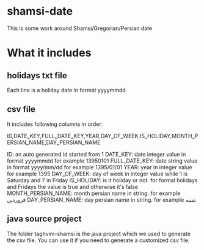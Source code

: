 # shamsi-date
This is some work around Shamsi/Gregorian/Persian date

# What it includes
## holidays txt file
Each line is a holiday date in format yyyymmdd

## csv file
It includes following columns in order:

ID,DATE_KEY,FULL_DATE_KEY,YEAR,DAY_OF_WEEK,IS_HOLIDAY,MONTH_PERSIAN_NAME,DAY_PERSIAN_NAME

ID: an auto generated id started from 1
DATE_KEY: date integer value in format yyyymmdd for example 13950101
FULL_DATE_KEY: date string value in format yyyy/mm/dd for example 1395/01/01
YEAR: year in integer value for example 1395
DAY_OF_WEEK: day of week in integer value while 1 is Saturday and 7 in Friday
IS_HOLIDAY: is it holiday or not. for formal holidays and Fridays the value is true and otherwise it's false
MONTH_PERSIAN_NAME: month persian name in string. for example فروردین
DAY_PERSIAN_NAME: day persian name in string. for example شنبه

## java source project
The folder taghvim-shamsi is the java project which we used to generate the csv file. You can use it if you
need to generate a customized csv file.
